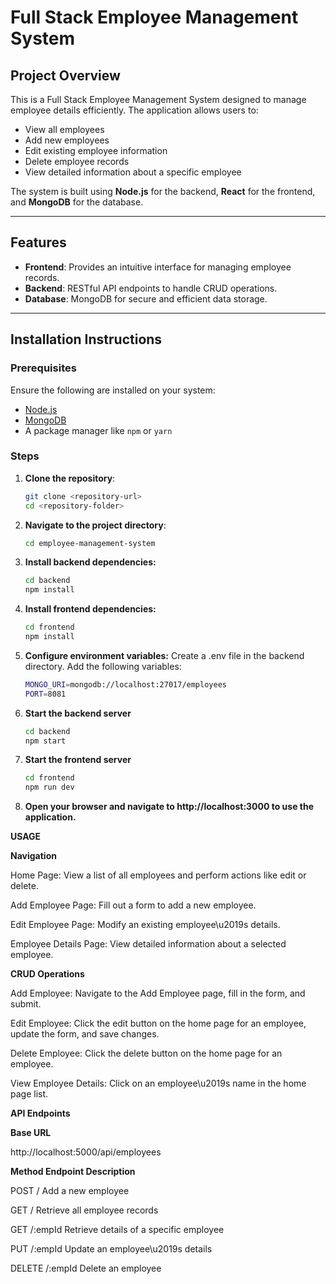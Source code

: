 # Full Stack Employee Management System

## Project Overview
This is a Full Stack Employee Management System designed to manage employee details efficiently. The application allows users to:
- View all employees
- Add new employees
- Edit existing employee information
- Delete employee records
- View detailed information about a specific employee

The system is built using **Node.js** for the backend, **React** for the frontend, and **MongoDB** for the database.

---

## Features
- **Frontend**: Provides an intuitive interface for managing employee records.
- **Backend**: RESTful API endpoints to handle CRUD operations.
- **Database**: MongoDB for secure and efficient data storage.


---

## Installation Instructions

### Prerequisites
Ensure the following are installed on your system:
- [Node.js](https://nodejs.org/)
- [MongoDB](https://www.mongodb.com/)
- A package manager like `npm` or `yarn`

### Steps
1. **Clone the repository**:
   ```bash
   git clone <repository-url>
   cd <repository-folder>

2. **Navigate to the project directory**:
   ```bash
   cd employee-management-system

3. **Install backend dependencies:**
   ```bash
   cd backend
   npm install

4. **Install frontend dependencies:**
   ```bash
   cd frontend
   npm install

5. **Configure environment variables:**
    Create a .env file in the backend directory.
    Add the following variables:
    ```bash
    MONGO_URI=mongodb://localhost:27017/employees
    PORT=8081

6. **Start the backend server**
   ```bash
   cd backend
   npm start

7. **Start the frontend server**
   ```bash
   cd frontend
   npm run dev

8. **Open your browser and navigate to http://localhost:3000 to use the application.**


**USAGE**

**Navigation**

Home Page: View a list of all employees and perform actions like edit or delete.

Add Employee Page: Fill out a form to add a new employee.

Edit Employee Page: Modify an existing employee\u2019s details.

Employee Details Page: View detailed information about a selected employee.

**CRUD Operations**

Add Employee: Navigate to the Add Employee page, fill in the form, and submit.

Edit Employee: Click the edit button on the home page for an employee, update the form, and save changes.

Delete Employee: Click the delete button on the home page for an employee.

View Employee Details: Click on an employee\u2019s name in the home page list.



**API Endpoints**

**Base URL**

http://localhost:5000/api/employees



**Method	Endpoint	Description**

POST	/	Add a new employee

GET	/	Retrieve all employee records

GET	/:empId	Retrieve details of a specific employee

PUT	/:empId	Update an employee\u2019s details

DELETE	/:empId	Delete an employee

